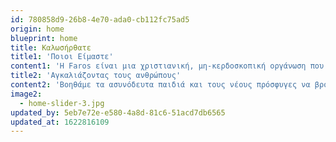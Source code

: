 ```yaml
---
id: 780858d9-26b8-4e70-ada0-cb112fc75ad5
origin: home
blueprint: home
title: Καλωσήρθατε
title1: 'Ποιοι Είμαστε'
content1: 'Η Faros είναι μια χριστιανική, μη-κερδοσκοπική οργάνωση που παρέχει φροντίδα και εξατομικευμένη υποστήριξη σε ασυνόδευτα παιδιά και νεαρούς πρόσφυγες. Όραμά μας είναι να δούμε κάθε ασυνόδευτο παιδί και νεαρό πρόσφυγα να ζει με αξιοπρέπεια και ελπίδα, έχοντας αποκτήσει τα απαραίτητα εφόδια, ώστε να συμβάλλει θετικά στην κοινωνία. Θέλουμε να αναλάβουμε με υπευθυνότητα τα μεμονωμένα ασυνόδευτα παιδιά και νέους πρόσφυγες που μας εμπιστεύεται η πολιτεία και να τους βοηθήσουμε να βρουν ένα ασφαλές περιβάλλον, καθώς και να ανακαλύψουν την αξία τους και να «χτίσουν» ένα μέλλον με προοπτικές.'
title2: 'Αγκαλιάζοντας τους ανθρώπους'
content2: 'Βοηθάμε τα ασυνόδευτα παιδιά και τους νέους πρόσφυγες να βρουν ένα ασφαλές περιβάλλον, να ανακαλύψουν την αξία τους και να χτίσουν ένα μέλλον με προοπτικές. Εργαζόμαστε ολιστικά και αναλαμβάνουμε την ευθύνη για κάθε παιδί και νέο πρόσφυγα, παρέχοντας εξατομικευμένη φροντίδα. Μέσα από αυτή μας την προσέγγιση, θέλουμε να δούμε κάθε ασυνόδευτο παιδί και νεαρό πρόσφυγα να ζουν με αξιοπρέπεια και ελπίδα, όντας εφοδιασμένοι με τις δυνατότητες για να συμβάλλουν θετικά στην κοινωνία. Στόχος μας είναι να συνεισφέρουμε σε ένα πιο αποτελεσματικό σύστημα προστασίας των παιδιών, βασιζόμενοι στην ακαδημαϊκή έρευνα, εφαρμόζοντας παγκόσμιες βέλτιστες πρακτικές και συνεργαζόμενοι με ειδικούς σε ολόκληρο τον κόσμο.'
image2:
  - home-slider-3.jpg
updated_by: 5eb7e72e-e580-4a8d-81c6-51acd7db6565
updated_at: 1622816109
---
```

